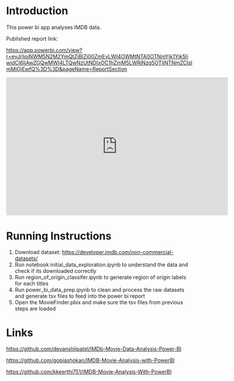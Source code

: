 
# Introduction

This power bi app analyses IMDB data.

Published report link:

https://app.powerbi.com/view?r=eyJrIjoiNWM5N2M2YmQtZjBlZi00ZmEyLWI4OWMtNTA0OTNmYjk1Yjk5IiwidCI6IjAwZGQwMWI4LTQwNzUtNDIxOC1hZmM5LWRiNzg5OTljNTNmZCIsImMiOjEwfQ%3D%3D&pageName=ReportSection

<iframe title="MovieFinder" width="600" height="373.5" src="https://app.powerbi.com/view?r=eyJrIjoiNWM5N2M2YmQtZjBlZi00ZmEyLWI4OWMtNTA0OTNmYjk1Yjk5IiwidCI6IjAwZGQwMWI4LTQwNzUtNDIxOC1hZmM5LWRiNzg5OTljNTNmZCIsImMiOjEwfQ%3D%3D&pageName=ReportSection" frameborder="0" allowFullScreen="true"></iframe>

# Running Instructions

1. Download dataset: https://developer.imdb.com/non-commercial-datasets/
2. Run notebook initial_data_exploration.ipynb to understand the data and check if its downloaded correctly
3. Run region_of_origin_classifer.ipynb to generate region of origin labels for each titles
4. Run power_bi_data_prep.ipynb to clean and process the raw datasets and generate tsv files to feed into the power bi report
5. Open the MovieFinder.pbix and make sure the tsv files from previous steps are loaded

# Links

https://github.com/devanshiipatel/IMDb-Movie-Data-Analysis-Power-BI


https://github.com/gopiashokan/IMDB-Movie-Analysis-with-PowerBI

https://github.com/kkeerthi751/IMDB-Movie-Analysis-With-PowerBI


